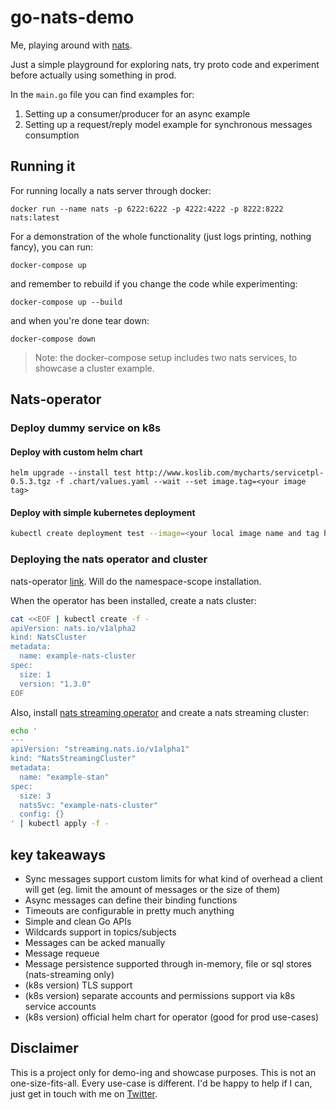 # go-nats-demo

Me, playing around with [nats](https://nats.io/).

Just a simple playground for exploring nats, try proto code and experiment before actually using something in prod.

In the `main.go` file you can find examples for:

1. Setting up a consumer/producer for an async example
2. Setting up a request/reply model example for synchronous messages consumption


## Running it 
For running locally a nats server through docker: 
```
docker run --name nats -p 6222:6222 -p 4222:4222 -p 8222:8222 nats:latest
```

For a demonstration of the whole functionality (just logs printing, nothing fancy), you can run:
```
docker-compose up
```

and remember to rebuild if you change the code while experimenting:
```
docker-compose up --build
```

and when you're done tear down:
```
docker-compose down
```

> Note: the docker-compose setup includes two nats services, to showcase a cluster example.


## Nats-operator

### Deploy dummy service on k8s

#### Deploy with custom helm chart 

```
helm upgrade --install test http://www.koslib.com/mycharts/servicetpl-0.5.3.tgz -f .chart/values.yaml --wait --set image.tag=<your image tag>
``` 

#### Deploy with simple kubernetes deployment

```bash
kubectl create deployment test --image=<your local image name and tag here>
```

### Deploying the nats operator and cluster 

nats-operator [link](https://github.com/nats-io/nats-operator). Will do the namespace-scope installation.

When the operator has been installed, create a nats cluster:
```bash
cat <<EOF | kubectl create -f -
apiVersion: nats.io/v1alpha2
kind: NatsCluster
metadata:
  name: example-nats-cluster
spec:
  size: 1
  version: "1.3.0"
EOF
```

Also, install [nats streaming operator](https://github.com/nats-io/nats-streaming-operator) and create a nats streaming cluster:

```bash
echo '
---
apiVersion: "streaming.nats.io/v1alpha1"
kind: "NatsStreamingCluster"
metadata:
  name: "example-stan"
spec:
  size: 3
  natsSvc: "example-nats-cluster"
  config: {}
' | kubectl apply -f -
```


## key takeaways

* Sync messages support custom limits for what kind of overhead a client will get (eg. limit the amount of messages or the size of them)
* Async messages can define their binding functions
* Timeouts are configurable in pretty much anything
* Simple and clean Go APIs
* Wildcards support in topics/subjects
* Messages can be acked manually
* Message requeue 
* Message persistence supported through in-memory, file or sql stores (nats-streaming only)
* (k8s version) TLS support
* (k8s version) separate accounts and permissions support via k8s service accounts
* (k8s version) official helm chart for operator (good for prod use-cases)

## Disclaimer

This is a project only for demo-ing and showcase purposes. This is not an one-size-fits-all. Every use-case is 
different. I'd be happy to help if I can, just get in touch with me on [Twitter](https://www.twitter.com/koslib).
